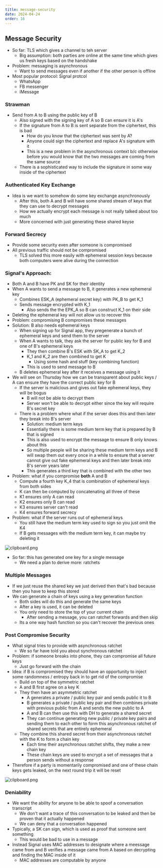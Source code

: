 ```yaml
---
title: message-security
date: 2024-04-24
order: 16
---
```


## Message Security

- So far: TLS which gives a channel to teh server
  - Big assumption: both parties are online at the same time which gives us fresh keys based on the handshake
- Problem: messaging is asynchronous
  - Want to send messages even if another if the other person is offline
- Most popular protocol: Signal protcol
  - WhatsApp
  - FB messenger
  - iMessage

### Strawman

- Send from A to B using the public key of B
  - Also signed with the signing key of A so B can ensure it is A's
  - If the signature from A to B is sent separate from the ciphertext, this is bad
    - How do you know that the ciphertext was sent by A?
    - Anyone could sign the ciphertext and replace A's signature with it
    - This is a new problem in the asynchronous context b/c otherwise before you would know that the two messages are coming from the same source
  - There is a sophisticated way to include the signature in some way inside of the ciphertext

### Authenticated Key Exchange

- Idea is we want to somehow do some key exchange asynchronously
  - After this, both A and B will have some shared stream of keys that they can use to decrypt messages
  - How we actually encrypt each message is not really talked about too much
  - More concerned with just generating these shared keyse

### Forward Secrecy

- Provide some security even after someone is compromised
- All previous traffic should not be compromised
  - TLS solved this more easily with ephemeral session keys because both computers were alive during the connection

### Signal's Approach:

- Both A and B have PK and SK for their identity
- When A wants to send a message to B, it generates a new ephemeral key
  - Combines ESK_A (ephemeral secret key) with PK_B to get K_1
  - Sends message encrypted with K_1
    - Also sends the the EPK_A so B can construct K_1 on their side
- Deleting the ephemeral key will not allow us to recover this
- Problem: compromising B compromises these messages
- Solution: B also needs ephemeral keys
  - When signing up for Signal app, they pregenerate a bunch of ephemeral keys and send them to the server
  - When A wants to talk, they ask the server for public key for B and one of B's ephemeral keys
    - They then combine B's ESK with SK_A to get K_2
    - K_1 and K_2 are then combined to get K
      - Using some hash and stuff (key combining function)
    - This is used to send message to B
  - B deletes ephemeral key after it receives a message using it
- We will see on Thursday how we can be transparent about public keys / A can ensure they have the correct public key for B
  - If the server is malicious and gives out fake ephemeral keys, they will be bogus
    - B will not be able to decrypt them
    - Server won't be able to decrypt either since the key will require B's secret key
  - There is a problem where what if the server does this and then later they break into B's server
    - Solution: medium term keys
    - Essentially there is some medium term key that is prepared by B that is signed
    - This is also used to encrypt the message to ensure B only knows about this
    - So multiple people will be sharing these medium term keys and B will swap them out every once in a while to ensure that a server cannot give out fake ephemeral keys and then later break into B's server years later
    - This generates a third key that is combined with the other two
- Problem: what if you compromise **both** A and B
  - Compute a fourth key K_4 that is combination of ephemeral keys from both sides
  - K can then be computed by concatenating all three of these
  - K1 ensures only A can read
  - K2 ensures only B can read
  - K3 ensures server can't read
  - K4 ensures forward secrecy
- Problem: what if the server runs out of ephemeral keys
  - You still have the medium term key used to sign so you just omit the K4
  - If B gets messages with the medium term key, it can maybe try deleting it

![clipboard.png](inkdrop://file:-hsXstxpE)

- So far: this has generated one key for a single message
  - We need a plan to derive more: ratchets

### Multiple Messages

- If we just reuse the shared key we just derived then that's bad because then you have to keep this stored
- We can generate a chain of keys using a key generation function
  - Both sides will do this and generate the same keys
  - After a key is used, it can be deleted
  - You only need to store the top of your current chain
    - After sending a message, you can ratchet forwards and then skip
  - Its a one way hash function so you can't recover the previous ones

### Post Compromise Security

- What signal tries to provide with asynchronous ratchet
  - We so far have told you about synchronous ratchet
- Problem: if someone breaks into phone, they can compromise all future keys
  - Just go forward with the chain
- Idea: if B is compromised they should have an opportunity to inject some randomness / entropy back in to get rid of the compromise
  - Build on top of the symmetric ratchet
  - A and B first agree on a key K
  - They then have an asymmetric ratchet
    - A generates a private / public key pair and sends public it to B
    - B generates a private / public key pair and then combines private with previous public from A and sends the new public to A
    - A and B can then use this with DH to generate a shared secret
    - They can continue generating new public / private key pairs and sending them to each other to form this asynchronous ratchet of shared secrets that are entirely ephemeral
  - They combine this shared secret from their asynchronous ratchet with the K to form a chain key
    - Each time their asynchronous ratchet shifts, they make a new chain key
    - These chain keys are used to encrypt a set of messages that a person sends without a response
- Therefore if a party is momentarily compromised and one of these chain keys gets leaked, on the next round trip it will be reset

![clipboard.png](inkdrop://file:O64UkV0SM)

### Deniability

- We want the ability for anyone to be able to spoof a conversation transcript
  - We don't want a trace of this conversation to be leaked and then be proven that it actually happened
  - We can deny that a conversation happened
- Typically, a SK can sign, which is used as proof that someone sent something
  - This would be bad to use in a message
- Instead Signal uses MAC addresses to designate where a meessage came from and B verifies a message came from A based on decrypting and finding the MAC inside of it
  - MAC addresses are computable by anyone
